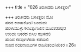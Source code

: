 +++
title = "026 ತಿರುಗಿದರು ಬಳಿಕಿತ್ತಲೀ"

+++
ತಿರುಗಿದರು ಬಳಿಕಿತ್ತಲೀ ಮೋ  
ಹರದ ಕಾಂತಾಕೋಟಿ ಬಂದುದು  
ಹರಳುಮುಳ್ಳುಗಳೊತ್ತುಗಾಲಿನ ದೂರತರಪಥರ  
ಉರಿಯ ಜಠರದ ಬಿಸಿಲ ಝಳದಲಿ  
ಹುರಿದ ಕದಪುಗಳೆರಡು ಕಡೆಯಲಿ  
ಸುರಿವ ನಯನಾಂಬುಗಳ ರಾಜನಿತಂಬಿನೀನಿಕರ     ॥26॥